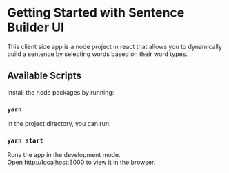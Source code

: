 # Getting Started with Sentence Builder UI

This client side app is a node project in react that allows you to dynamically build a sentence by selecting words based on their word types.

## Available Scripts

Install the node packages by running:

### `yarn`

In the project directory, you can run:

### `yarn start`

Runs the app in the development mode.\
Open [http://localhost:3000](http://localhost:3000) to view it in the browser.
